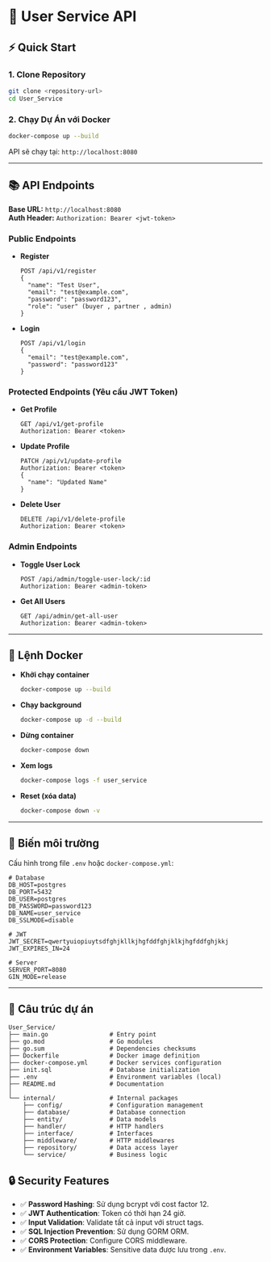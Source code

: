 # 🚀 User Service API


## ⚡ Quick Start

### 1. Clone Repository
```bash
git clone <repository-url>
cd User_Service
```

### 2. Chạy Dự Án với Docker
```bash
docker-compose up --build
```

API sẽ chạy tại: `http://localhost:8080`

---

## 📚 API Endpoints

**Base URL:** `http://localhost:8080`  
**Auth Header:** `Authorization: Bearer <jwt-token>`

### Public Endpoints
- **Register**
  ```
  POST /api/v1/register
  {
    "name": "Test User",
    "email": "test@example.com",
    "password": "password123",
    "role": "user" (buyer , partner , admin)
  }
  ```
- **Login**
  ```
  POST /api/v1/login
  {
    "email": "test@example.com",
    "password": "password123"
  }
  ```

### Protected Endpoints (Yêu cầu JWT Token)
- **Get Profile**
  ```
  GET /api/v1/get-profile
  Authorization: Bearer <token>
  ```
- **Update Profile**
  ```
  PATCH /api/v1/update-profile
  Authorization: Bearer <token>
  {
    "name": "Updated Name"
  }
  ```
- **Delete User**
  ```
  DELETE /api/v1/delete-profile
  Authorization: Bearer <token>
  ```

### Admin Endpoints
- **Toggle User Lock**
  ```
  POST /api/admin/toggle-user-lock/:id
  Authorization: Bearer <admin-token>
  ```
- **Get All Users**
  ```
  GET /api/admin/get-all-user
  Authorization: Bearer <admin-token>
  ```

---

## 🐳 Lệnh Docker

- **Khởi chạy container**
  ```bash
  docker-compose up --build
  ```
- **Chạy background**
  ```bash
  docker-compose up -d --build
  ```
- **Dừng container**
  ```bash
  docker-compose down
  ```
- **Xem logs**
  ```bash
  docker-compose logs -f user_service
  ```
- **Reset (xóa data)**
  ```bash
  docker-compose down -v
  ```

---

## 🔧 Biến môi trường

Cấu hình trong file `.env` hoặc `docker-compose.yml`:

```env
# Database
DB_HOST=postgres
DB_PORT=5432
DB_USER=postgres
DB_PASSWORD=password123
DB_NAME=user_service
DB_SSLMODE=disable

# JWT
JWT_SECRET=qwertyuiopiuytsdfghjkllkjhgfddfghjklkjhgfddfghjkkj
JWT_EXPIRES_IN=24

# Server
SERVER_PORT=8080
GIN_MODE=release
```

---

## 📁 Câu trúc dự án

```
User_Service/
├── main.go                 # Entry point
├── go.mod                  # Go modules
├── go.sum                  # Dependencies checksums
├── Dockerfile              # Docker image definition
├── docker-compose.yml      # Docker services configuration
├── init.sql                # Database initialization
├── .env                    # Environment variables (local)
├── README.md               # Documentation
│
└── internal/               # Internal packages
    ├── config/             # Configuration management
    ├── database/           # Database connection
    ├── entity/             # Data models
    ├── handler/            # HTTP handlers
    ├── interface/          # Interfaces
    ├── middleware/         # HTTP middlewares
    ├── repository/         # Data access layer
    └── service/            # Business logic
```

## 🔒 Security Features

- ✅ **Password Hashing**: Sử dụng bcrypt với cost factor 12.
- ✅ **JWT Authentication**: Token có thời hạn 24 giờ.
- ✅ **Input Validation**: Validate tất cả input với struct tags.
- ✅ **SQL Injection Prevention**: Sử dụng GORM ORM.
- ✅ **CORS Protection**: Configure CORS middleware.
- ✅ **Environment Variables**: Sensitive data được lưu trong `.env`.

